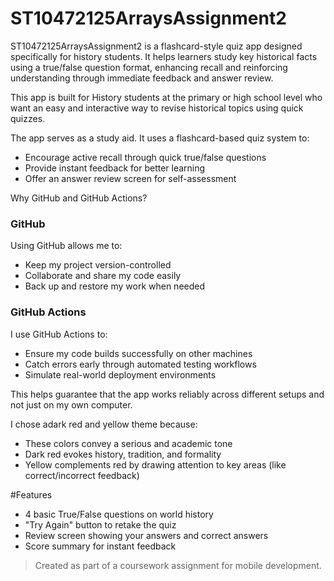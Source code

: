 # ST10472125ArraysAssignment2


ST10472125ArraysAssignment2 is a flashcard-style quiz app designed specifically for history students. It helps learners study key historical facts using a true/false question format, enhancing recall and reinforcing understanding through immediate feedback and answer review.


This app is built for History students at the primary or high school level who want an easy and interactive way to revise historical topics using quick quizzes.


The app serves as a study aid. It uses a flashcard-based quiz system to:
- Encourage active recall through quick true/false questions
- Provide instant feedback for better learning
- Offer an answer review screen for self-assessment

 Why GitHub and GitHub Actions?

### GitHub
Using GitHub allows me to:
- Keep my project version-controlled
- Collaborate and share my code easily
- Back up and restore my work when needed

### GitHub Actions
I use GitHub Actions to:
- Ensure my code builds successfully on other machines
- Catch errors early through automated testing workflows
- Simulate real-world deployment environments

This helps guarantee that the app works reliably across different setups and not just on my own computer.


I chose adark red and yellow theme because:
- These colors convey a serious and academic tone
- Dark red evokes history, tradition, and formality
- Yellow complements red by drawing attention to key areas (like correct/incorrect feedback)

#Features
-  4 basic True/False questions on world history
-  "Try Again" button to retake the quiz
-  Review screen showing your answers and correct answers
-  Score summary for instant feedback


> Created as part of a coursework assignment for mobile development.
